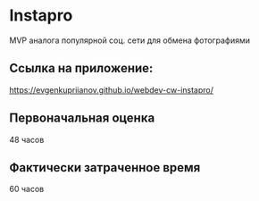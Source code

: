 # Instapro

MVP аналога популярной соц. сети для обмена фотографиями

## Ссылка на приложение:

https://evgenkupriianov.github.io/webdev-cw-instapro/

## Первоначальная оценка

48 часов

## Фактически затраченное время

60 часов
